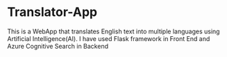 # Translator-App

This is a WebApp that translates English text into multiple languages using Artificial Intelligence(AI).  I have used Flask framework in Front End and Azure Cognitive Search in Backend
